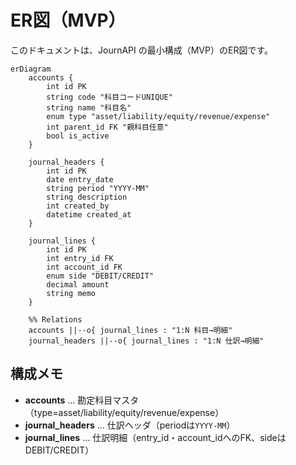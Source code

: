 # ER図（MVP）

このドキュメントは、JournAPI の最小構成（MVP）のER図です。

```mermaid
erDiagram
    accounts {
        int id PK
        string code "科目コードUNIQUE"
        string name "科目名"
        enum type "asset/liability/equity/revenue/expense"
        int parent_id FK "親科目任意"
        bool is_active
    }

    journal_headers {
        int id PK
        date entry_date
        string period "YYYY-MM"
        string description
        int created_by
        datetime created_at
    }

    journal_lines {
        int id PK
        int entry_id FK
        int account_id FK
        enum side "DEBIT/CREDIT"
        decimal amount
        string memo
    }

    %% Relations
    accounts ||--o{ journal_lines : "1:N 科目→明細"
    journal_headers ||--o{ journal_lines : "1:N 仕訳→明細"
```

## 構成メモ
- **accounts** … 勘定科目マスタ（type=asset/liability/equity/revenue/expense）
- **journal_headers** … 仕訳ヘッダ（periodは`YYYY-MM`）
- **journal_lines** … 仕訳明細（entry_id・account_idへのFK、sideはDEBIT/CREDIT）